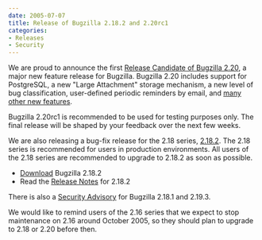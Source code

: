 ```yaml
---
date: 2005-07-07
title: Release of Bugzilla 2.18.2 and 2.20rc1
categories:
- Releases
- Security
---
```


We are proud to announce the first [Release Candidate of Bugzilla 2.20](/releases/2.20/), a major new feature release for Bugzilla. Bugzilla 2.20 includes support for PostgreSQL, a new "Large Attachment" storage mechanism, a new level of bug classification, user-defined periodic reminders by email, and [many other new features](/releases/2.20/).

Bugzilla 2.20rc1 is recommended to be used for testing purposes only. The final release will be shaped by your feedback over the next few weeks.

We are also releasing a bug-fix release for the 2.18 series, [2.18.2](/releases/2.18.2/). The 2.18 series is recommended for users in production environments. All users of the 2.18 series are recommended to upgrade to 2.18.2 as soon as possible.

*   [Download](/download/#stable) Bugzilla 2.18.2
*   Read the [Release Notes](/releases/2.18.2/) for 2.18.2

There is also a [Security Advisory](/security/2.18.1/) for Bugzilla 2.18.1 and 2.19.3.

We would like to remind users of the 2.16 series that we expect to stop maintenance on 2.16 around October 2005, so they should plan to upgrade to 2.18 or 2.20 before then.

